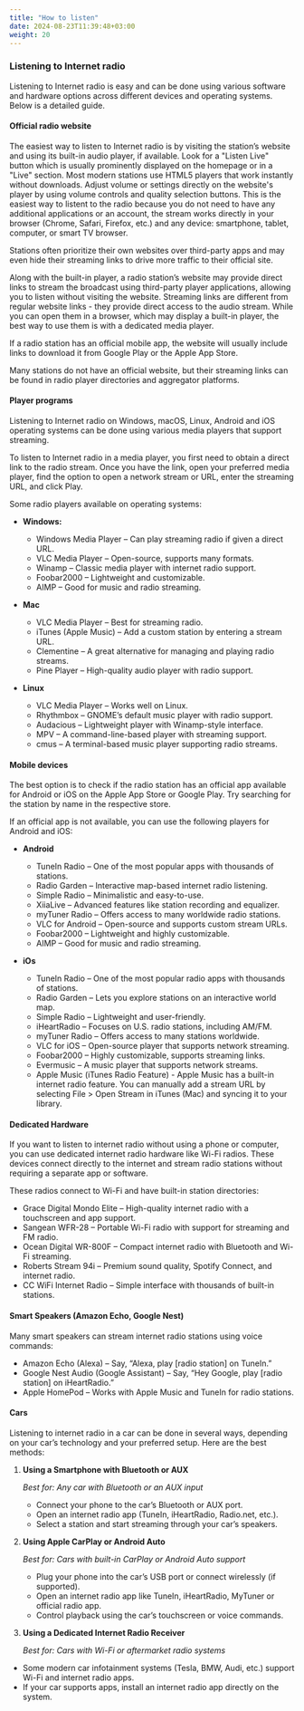 ```yaml
---
title: "How to listen"
date: 2024-08-23T11:39:48+03:00
weight: 20
---
```


### Listening to Internet radio

Listening to Internet radio is easy and can be done using various software and hardware options across different devices and operating systems. Below is a detailed guide.

#### Official radio website
The easiest way to listen to Internet radio is by visiting the station’s website and using its built-in audio player, if available. Look for a "Listen Live" button which is usually prominently displayed on the homepage or in a "Live" section. Most modern stations use HTML5 players that work instantly without downloads. Adjust volume or settings directly on the website's player by using volume controls and quality selection buttons. This is the easiest way to listent to the radio because you do not need to have any additional applications or an account, the stream works directly in your browser (Chrome, Safari, Firefox, etc.) and any device: smartphone, tablet, computer, or smart TV browser.

Stations often prioritize their own websites over third-party apps and may even hide their streaming links to drive more traffic to their official site.

Along with the built-in player, a radio station’s website may provide direct links to stream the broadcast using third-party player applications, allowing you to listen without visiting the website. Streaming links are different from regular website links - they provide direct access to the audio stream. While you can open them in a browser, which may display a built-in player, the best way to use them is with a dedicated media player.

If a radio station has an official mobile app, the website will usually include links to download it from Google Play or the Apple App Store.

Many stations do not have an official website, but their streaming links can be found in radio player directories and aggregator platforms.

#### Player programs
Listening to Internet radio on Windows, macOS, Linux, Android and iOS operating systems can be done using various media players that support streaming. 

To listen to Internet radio in a media player, you first need to obtain a direct link to the radio stream. Once you have the link, open your preferred media player, find the option to open a network stream or URL, enter the streaming URL, and click Play.

Some radio players available on operating systems:

- **Windows:**
  - Windows Media Player – Can play streaming radio if given a direct URL.
  - VLC Media Player – Open-source, supports many formats.
  - Winamp – Classic media player with internet radio support.
  - Foobar2000 – Lightweight and customizable.
  - AIMP – Good for music and radio streaming.

- **Mac**
  - VLC Media Player – Best for streaming radio.
  - iTunes (Apple Music) – Add a custom station by entering a stream URL.
  - Clementine – A great alternative for managing and playing radio streams.
  - Pine Player – High-quality audio player with radio support.

- **Linux**
  - VLC Media Player – Works well on Linux.
  - Rhythmbox – GNOME’s default music player with radio support.
  - Audacious – Lightweight player with Winamp-style interface.
  - MPV – A command-line-based player with streaming support.
  - cmus – A terminal-based music player supporting radio streams.

#### Mobile devices
The best option is to check if the radio station has an official app available for Android or iOS on the Apple App Store or Google Play. Try searching for the station by name in the respective store.

If an official app is not available, you can use the following players for Android and iOS:

- **Android**
  - TuneIn Radio – One of the most popular apps with thousands of stations.
  - Radio Garden – Interactive map-based internet radio listening.
  - Simple Radio – Minimalistic and easy-to-use.
  - XiiaLive – Advanced features like station recording and equalizer.
  - myTuner Radio – Offers access to many worldwide radio stations.
  - VLC for Android – Open-source and supports custom stream URLs.
  - Foobar2000 – Lightweight and highly customizable.
  - AIMP – Good for music and radio streaming.

- **iOs**
  - TuneIn Radio – One of the most popular radio apps with thousands of stations.
  - Radio Garden – Lets you explore stations on an interactive world map.
  - Simple Radio – Lightweight and user-friendly.
  - iHeartRadio – Focuses on U.S. radio stations, including AM/FM.
  - myTuner Radio – Offers access to many stations worldwide.
  - VLC for iOS – Open-source player that supports network streaming.
  - Foobar2000 – Highly customizable, supports streaming links.
  - Evermusic – A music player that supports network streams.
  - Apple Music (iTunes Radio Feature) - Apple Music has a built-in internet radio feature. You can manually add a stream URL by selecting File > Open Stream in iTunes (Mac) and syncing it to your library.



#### Dedicated Hardware
If you want to listen to internet radio without using a phone or computer, you can use dedicated internet radio hardware like Wi-Fi radios. These devices connect directly to the internet and stream radio stations without requiring a separate app or software.

These radios connect to Wi-Fi and have built-in station directories:

- Grace Digital Mondo Elite – High-quality internet radio with a touchscreen and app support.
- Sangean WFR-28 – Portable Wi-Fi radio with support for streaming and FM radio.
- Ocean Digital WR-800F – Compact internet radio with Bluetooth and Wi-Fi streaming.
- Roberts Stream 94i – Premium sound quality, Spotify Connect, and internet radio.
- CC WiFi Internet Radio – Simple interface with thousands of built-in stations.



#### Smart Speakers (Amazon Echo, Google Nest)
Many smart speakers can stream internet radio stations using voice commands:
- Amazon Echo (Alexa) – Say, “Alexa, play [radio station] on TuneIn.”
- Google Nest Audio (Google Assistant) – Say, “Hey Google, play [radio station] on iHeartRadio.”
- Apple HomePod – Works with Apple Music and TuneIn for radio stations.

#### Cars

Listening to internet radio in a car can be done in several ways, depending on your car’s technology and your preferred setup. Here are the best methods:

1. **Using a Smartphone with Bluetooth or AUX**
   
   *Best for: Any car with Bluetooth or an AUX input*

   - Connect your phone to the car’s Bluetooth or AUX port.
   - Open an internet radio app (TuneIn, iHeartRadio, Radio.net, etc.).
   - Select a station and start streaming through your car’s speakers.
2. **Using Apple CarPlay or Android Auto**

   *Best for: Cars with built-in CarPlay or Android Auto support*

   - Plug your phone into the car’s USB port or connect wirelessly (if supported).
   - Open an internet radio app like TuneIn, iHeartRadio, MyTuner or official radio app.
   - Control playback using the car’s touchscreen or voice commands.

3. **Using a Dedicated Internet Radio Receiver**
   
   *Best for: Cars with Wi-Fi or aftermarket radio systems*

  - Some modern car infotainment systems (Tesla, BMW, Audi, etc.) support Wi-Fi and internet radio apps.
  - If your car supports apps, install an internet radio app directly on the system.
